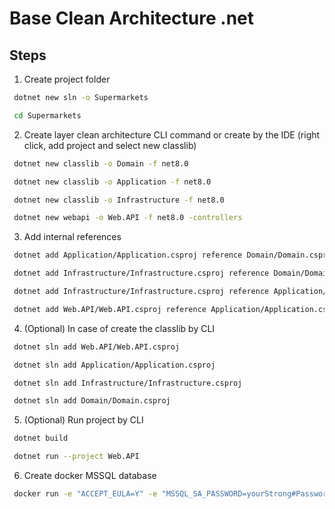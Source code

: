 # Base Clean Architecture .net

## Steps

1. Create project folder

 ```bash
  dotnet new sln -o Supermarkets
  ```

 ```bash
  cd Supermarkets
  ```

2. Create layer clean architecture CLI command or create by the IDE (right click, add project and select new classlib)

 ```bash
  dotnet new classlib -o Domain -f net8.0
  ```

 ```bash
  dotnet new classlib -o Application -f net8.0
  ```

 ```bash
  dotnet new classlib -o Infrastructure -f net8.0
  ```

 ```bash
  dotnet new webapi -o Web.API -f net8.0 -controllers
  ```

3. Add internal references

 ```bash
  dotnet add Application/Application.csproj reference Domain/Domain.csproj
  ```

 ```bash
  dotnet add Infrastructure/Infrastructure.csproj reference Domain/Domain.csproj
  ```

 ```bash
  dotnet add Infrastructure/Infrastructure.csproj reference Application/Application.csproj
  ```

 ```bash
  dotnet add Web.API/Web.API.csproj reference Application/Application.csproj Infrastructure/Infrastructure.csproj
  ```

4. (Optional) In case of create the classlib by CLI

 ```bash
  dotnet sln add Web.API/Web.API.csproj
  ```

 ```bash
  dotnet sln add Application/Application.csproj
  ```

 ```bash
  dotnet sln add Infrastructure/Infrastructure.csproj
  ```

 ```bash
  dotnet sln add Domain/Domain.csproj
  ```

5. (Optional) Run project by CLI

 ```bash
  dotnet build
  ```

 ```bash
  dotnet run --project Web.API
  ```

6. Create docker MSSQL database

 ```bash
  docker run -e "ACCEPT_EULA=Y" -e "MSSQL_SA_PASSWORD=yourStrong#Password" -p 1433:1433 -d --name sqlserver  mcr.microsoft.com/mssql/server:2022-latest
  ```
